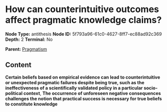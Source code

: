 # How can counterintuitive outcomes affect pragmatic knowledge claims?

**Node Type:** antithesis
**Node ID:** 5f793a96-61c0-4627-8ff7-ec88ad92c369
**Depth:** 2
**Terminal:** No

**Parent:** [Pragmatism](pragmatism.md)

## Content

**Certain beliefs based on empirical evidence can lead to counterintuitive or unexpected pragmatic failures despite being true, such as the ineffectiveness of a scientifically validated policy in a particular socio-political context**, **The occurrence of unforeseen negative consequences challenges the notion that practical success is necessary for true beliefs to constitute knowledge**
